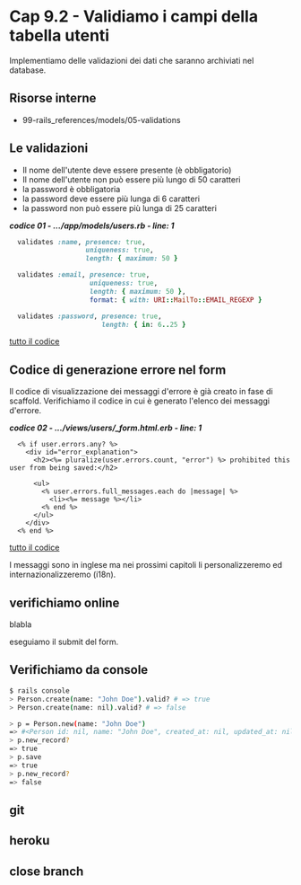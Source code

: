 # <a name="top"></a> Cap 9.2 - Validiamo i campi della tabella utenti

Implementiamo delle validazioni dei dati che saranno archiviati nel database.



## Risorse interne

- 99-rails_references/models/05-validations



## Le validazioni

- Il nome dell'utente deve essere presente (è obbligatorio)
- Il nome dell'utente non può essere più lungo di 50 caratteri
- la password è obbligatoria
- la password deve essere più lunga di 6 caratteri 
- la password non può essere più lunga di 25 caratteri

***codice 01 - .../app/models/users.rb - line: 1***

```ruby
  validates :name, presence: true,
                   uniqueness: true,
                   length: { maximum: 50 }

  validates :email, presence: true,
                    uniqueness: true,
                    length: { maximum: 50 },
                    format: { with: URI::MailTo::EMAIL_REGEXP } 

  validates :password, presence: true,
                       length: { in: 6..25 }
```

[tutto il codice](https://github.com/flaviobordonidev/leanpubabrandnewcms/blob/master/01-base/09-manage_users/02_01-models-users.rb)



## Codice di generazione errore nel form

Il codice di visualizzazione dei messaggi d'errore è già creato in fase di scaffold. 
Verifichiamo il codice in cui è generato l'elenco dei messaggi d'errore.

***codice 02 - .../views/users/_form.html.erb - line: 1***

```html+erb
  <% if user.errors.any? %>
    <div id="error_explanation">
      <h2><%= pluralize(user.errors.count, "error") %> prohibited this user from being saved:</h2>

      <ul>
        <% user.errors.full_messages.each do |message| %>
          <li><%= message %></li>
        <% end %>
      </ul>
    </div>
  <% end %>
```

[tutto il codice](https://github.com/flaviobordonidev/leanpubabrandnewcms/blob/master/01-base/09-manage_users/02_02-views-users-_form.html.erb)

I messaggi sono in inglese ma nei prossimi capitoli li personalizzeremo ed internazionalizzeremo (i18n).



## verifichiamo online

blabla

eseguiamo il submit del form.



## Verifichiamo da console
 
```bash
$ rails console
> Person.create(name: "John Doe").valid? # => true
> Person.create(name: nil).valid? # => false

> p = Person.new(name: "John Doe")
=> #<Person id: nil, name: "John Doe", created_at: nil, updated_at: nil>
> p.new_record?
=> true
> p.save
=> true
> p.new_record?
=> false
```



## git




## heroku




## close branch